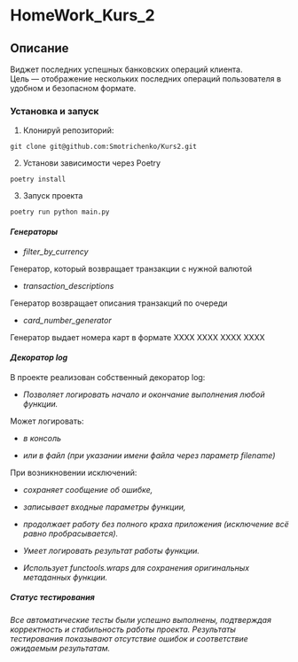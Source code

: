# **HomeWork_Kurs_2**

## **Описание**
Виджет последних успешных банковских операций клиента.  
Цель — отображение нескольких последних операций пользователя в удобном и безопасном формате.

### **Установка и запуск**
1. Клонируй репозиторий:

```
git clone git@github.com:Smotrichenko/Kurs2.git
```
2. Установи зависимости через Poetry
```
poetry install
```
3. Запуск проекта
```
poetry run python main.py
```

#### ***Генераторы***
- *filter_by_currency*

Генератор, который возвращает транзакции с нужной валютой

- *transaction_descriptions*

Генератор возвращает описания транзакций по очереди

- *card_number_generator*

Генератор выдает номера карт в формате XXXX XXXX XXXX XXXX

#### ***Декоратор log***

В проекте реализован собственный декоратор log:

- *Позволяет логировать начало и окончание выполнения любой функции.*

Может логировать:

  - *в консоль*

  - *или в файл (при указании имени файла через параметр filename)*

При возникновении исключений:

   - *сохраняет сообщение об ошибке,*

   - *записывает входные параметры функции,*

   - *продолжает работу без полного краха приложения (исключение всё равно пробрасывается).*

 - *Умеет логировать результат работы функции.*

 - *Использует functools.wraps для сохранения оригинальных метаданных функции.*

##### **Статус тестирования**
*Все автоматические тесты были успешно выполнены, подтверждая корректность и стабильность работы проекта. Результаты тестирования показывают отсутствие ошибок и соответствие ожидаемым результатам.*

